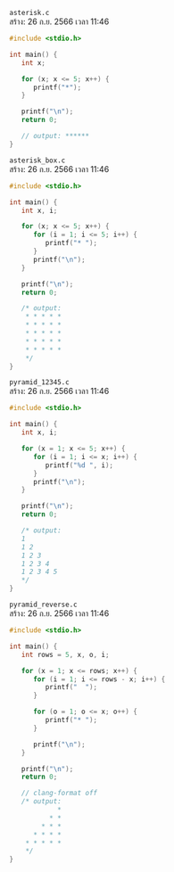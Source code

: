 `asterisk.c`<br>
สร้าง: 26 ก.ย. 2566 เวลา 11:46<br>
```c
#include <stdio.h>

int main() {
   int x;

   for (x; x <= 5; x++) {
      printf("*");
   }

   printf("\n");
   return 0;

   // output: ******
}

```
`asterisk_box.c`<br>
สร้าง: 26 ก.ย. 2566 เวลา 11:46<br>
```c
#include <stdio.h>

int main() {
   int x, i;

   for (x; x <= 5; x++) {
      for (i = 1; i <= 5; i++) {
         printf("* ");
      }
      printf("\n");
   }

   printf("\n");
   return 0;

   /* output:
    * * * * *
    * * * * *
    * * * * *
    * * * * *
    * * * * *
    */
}

```
`pyramid_12345.c`<br>
สร้าง: 26 ก.ย. 2566 เวลา 11:46<br>
```c
#include <stdio.h>

int main() {
   int x, i;

   for (x = 1; x <= 5; x++) {
      for (i = 1; i <= x; i++) {
         printf("%d ", i);
      }
      printf("\n");
   }

   printf("\n");
   return 0;

   /* output:
   1
   1 2
   1 2 3
   1 2 3 4
   1 2 3 4 5
   */
}

```
`pyramid_reverse.c`<br>
สร้าง: 26 ก.ย. 2566 เวลา 11:46<br>
```c
#include <stdio.h>

int main() {
   int rows = 5, x, o, i;

   for (x = 1; x <= rows; x++) {
      for (i = 1; i <= rows - x; i++) {
         printf("  ");
      }

      for (o = 1; o <= x; o++) {
         printf("* ");
      }

      printf("\n");
   }

   printf("\n");
   return 0;

   // clang-format off
   /* output:
            *
          * *
        * * *
      * * * *
    * * * * *
    */
}

```
